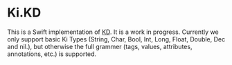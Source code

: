 # Ki.KD

This is a Swift implementation of [KD](https://github.com/kixi-io/Ki.Docs/wiki/Ki-Data-(KD)). It is a work in progress. Currently we only support basic Ki Types (String, Char, Bool, Int, Long, Float, Double, Dec and nil.), but otherwise the full grammer (tags, values, attributes, annotations, etc.) is supported.
